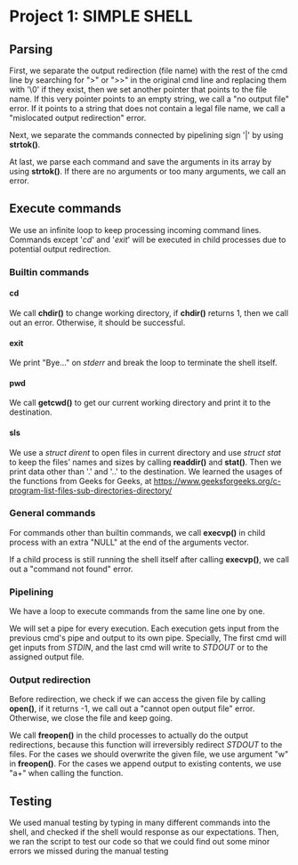 # Project 1: SIMPLE SHELL
## Parsing
First, we separate the output redirection (file name) with the rest of the cmd 
line by searching for ">" or ">>" in the original cmd line and replacing them 
with '\0' if they exist, then we set another pointer that points to the file 
name. If this very pointer points to an empty string, we call a "no output file"
 error. If it points to a string that does not contain a legal file name, we 
call a "mislocated output redirection" error. 

Next, we separate the commands connected by pipelining sign '|' by using 
**strtok()**. 

At last, we parse each command and save the arguments in its array by using 
**strtok()**. If there are no arguments or too many arguments, we call an 
error. 

## Execute commands
We use an infinite loop to keep processing incoming command lines. Commands 
except '*cd*' and '*exit*' will be executed in child processes due to potential 
output redirection.

### Builtin commands
#### cd
We call **chdir()** to change working directory, if **chdir()** returns 1, then 
we call out an error. Otherwise, it should be successful. 

#### exit
We print "Bye..." on *stderr* and break the loop to terminate the shell itself.

#### pwd
We call **getcwd()** to get our current working directory and print it to the 
destination. 

#### sls
We use a *struct dirent* to open files in current directory and use *struct 
stat* to keep the files' names and sizes by calling **readdir()** and
**stat()**. Then we print data other than '.' and '..' to the destination. We 
learned the usages of the functions from Geeks for Geeks, at 
https://www.geeksforgeeks.org/c-program-list-files-sub-directories-directory/

### General commands
For commands other than builtin commands, we call **execvp()** in child process 
with an extra "NULL" at the end of the arguments vector. 

If a child process is still running the shell itself after calling 
**execvp()**, we call out a "command not found" error. 

### Pipelining
We have a loop to execute commands from the same line one by one. 

We will set a pipe for every execution. Each execution gets input from the 
previous cmd's pipe and output to its own pipe. Specially, The first cmd will 
get inputs from *STDIN*, and the last cmd will write to *STDOUT* or to the 
assigned output file. 

### Output redirection
Before redirection, we check if we can access the given file by calling 
**open()**, if it returns -1, we call out a "cannot open output file" error.
Otherwise, we close the file and keep going. 

We call **freopen()** in the child processes to actually do the output 
redirections, because this function will irreversibly redirect *STDOUT* to the 
files. For the cases we should overwrite the given file, we use argument "w" in 
**freopen()**. For the cases we append output to existing contents, we use
"a+" when calling the function. 

## Testing
We used manual testing by typing in many different commands into the shell, and 
checked if the shell would response as our expectations. Then, we ran the 
script to test our code so that we could find out some minor errors we missed 
during the manual testing
